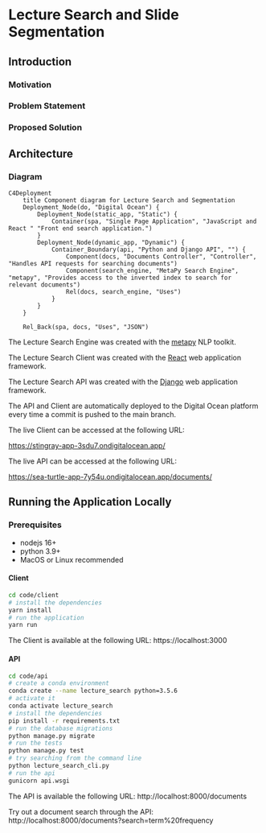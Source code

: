 # Lecture Search and Slide Segmentation

## Introduction

### Motivation

### Problem Statement

### Proposed Solution

## Architecture

### Diagram

```mermaid
C4Deployment
    title Component diagram for Lecture Search and Segmentation
    Deployment_Node(do, "Digital Ocean") {
        Deployment_Node(static_app, "Static") {
            Container(spa, "Single Page Application", "JavaScript and React " "Front end search application.")
        }
        Deployment_Node(dynamic_app, "Dynamic") {
            Container_Boundary(api, "Python and Django API", "") {
                Component(docs, "Documents Controller", "Controller", "Handles API requests for searching documents")
                Component(search_engine, "MetaPy Search Engine", "metapy", "Provides access to the inverted index to search for relevant documents")
                Rel(docs, search_engine, "Uses")
            }
        }
    }

    Rel_Back(spa, docs, "Uses", "JSON")
```

The Lecture Search Engine was created with the [metapy](https://github.com/meta-toolkit/metapy) NLP toolkit.

The Lecture Search Client was created with the [React](https://reactjs.org/) web application framework.

The Lecture Search API was created with the [Django](https://www.djangoproject.com/) web application framework.

The API and Client are automatically deployed to the Digital Ocean platform every time a commit
is pushed to the main branch.

The live Client can be accessed at the following URL:

https://stingray-app-3sdu7.ondigitalocean.app/

The live API can be accessed at the following URL:

https://sea-turtle-app-7y54u.ondigitalocean.app/documents/

## Running the Application Locally

### Prerequisites
- nodejs 16+
- python 3.9+
- MacOS or Linux recommended

#### Client

```sh
cd code/client
# install the dependencies
yarn install
# run the application
yarn run
```

The Client is available at the following URL: https://localhost:3000


#### API

```sh
cd code/api
# create a conda environment
conda create --name lecture_search python=3.5.6
# activate it
conda activate lecture_search
# install the dependencies
pip install -r requirements.txt
# run the database migrations
python manage.py migrate
# run the tests
python manage.py test
# try searching from the command line
python lecture_search_cli.py
# run the api
gunicorn api.wsgi
```

The API is available the following URL: http://localhost:8000/documents

Try out a document search through the API: http://localhost:8000/documents?search=term%20frequency